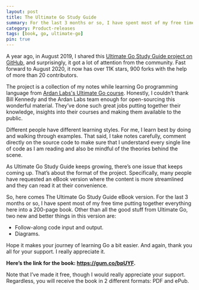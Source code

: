 ```yaml
---
layout: post
title: The Ultimate Go Study Guide
summary: For the last 3 months or so, I have spent most of my free time putting together Ultimate Go Study Guide into a 200-page book.
category: Product-releases
tags: [book, go, ultimate-go]
pin: true
---
```


A year ago, in August 2019, I shared this [Ultimate Go Study Guide project on GitHub](https://github.com/hoanhan101/ultimate-go), and surprisingly, it got a lot of attention from the community.
Fast forward to August 2020, it now has over 11K stars, 900 forks with the help of more than 20 contributors.

The project is a collection of my notes while learning Go programming language from [Ardan Labs's Ultimate Go course](https://www.oreilly.com/library/view/ultimate-go-programming/9780134757476/).
Honestly, I couldn’t thank Bill Kennedy and the Ardan Labs team enough for open-sourcing this wonderful material. They’ve done such great jobs putting together their knowledge, insights into their courses and making them available to the public.

Different people have different learning styles. For me, I learn best by doing and walking through examples.
That said, I take notes carefully, comment directly on the source code to make sure that I understand every single line
of code as I am reading and also be mindful of the theories behind the scene.

As Ultimate Go Study Guide keeps growing, there’s one issue that keeps coming up. That’s about the format of the project. Specifically,
many people have requested an eBook version where the content is more streamlined and they can read it at their convenience.

So, here comes The Ultimate Go Study Guide eBook version. For the last 3 months or so, I have spent most of my free time putting together
everything here into a 200-page book. Other than all the good stuff from Ultimate Go, two new and better things in this version are:
- Follow-along code input and output.
- Diagrams.

Hope it makes your journey of learning Go a bit easier. And again, thank you all for your support. I really appreciate it.

**Here’s the link for the book: <https://gum.co/bpUYF>.**

Note that I’ve made it free, though I would really appreciate your support.
Regardless, you will receive the book in 2 different formats: PDF and ePub.
